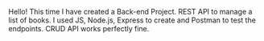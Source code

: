Hello! This time I have created a Back-end Project. REST API to manage a list of books. I used JS, Node.js, Express to create and Postman to test the endpoints. CRUD API works perfectly fine.
